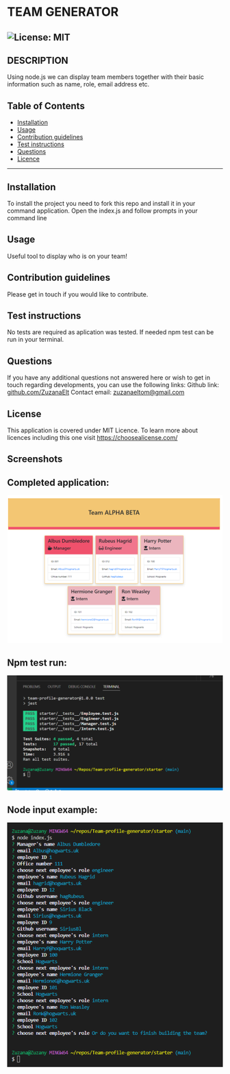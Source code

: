      
# TEAM GENERATOR   

![License: MIT](https://img.shields.io/badge/License-MIT-yellow.svg)
-----   
        
## DESCRIPTION
Using node.js we can display team members together with their basic information such as name, role, email address etc.

## Table of Contents

 * [Installation](#depencencies)
 * [Usage](#usage)
 * [Contribution guidelines](#contributing)
 * [Test instructions](#tests)
 * [Questions](#questions)
 * [Licence](#licence)


-----

## Installation
  To install the project you need to fork this repo and install it in your command application. Open the index.js and follow prompts in your command line


## Usage
  Useful tool to display who is on your team!


## Contribution guidelines
  Please get in touch if you would like to contribute.


## Test instructions
  No tests are required as aplication was tested. If needed npm test can be run in your terminal.

            
## Questions
If you have any additional questions not answered here or wish to get in touch regarding developments, you can use the following links:
Github link: [github.com/ZuzanaElt](https://https://github.com/ZuzanaElt)
Contact email: zuzanaeltom@gmail.com 


## License
This application is covered under MIT Licence. 
To learn more about licences including this one visit https://choosealicense.com/

## Screenshots

Completed application:
--------------------------------------------------------------------------------

![Team page](assets/Team%20page.png)


Npm test run:
--------------------------------------------------------------------------------

![test ran](assets/npm%20test%20screenshot.png)

Node input example:
--------------------------------------------------------------------------------
![node input screenshot](assets/node%20js%20input%20data.png)